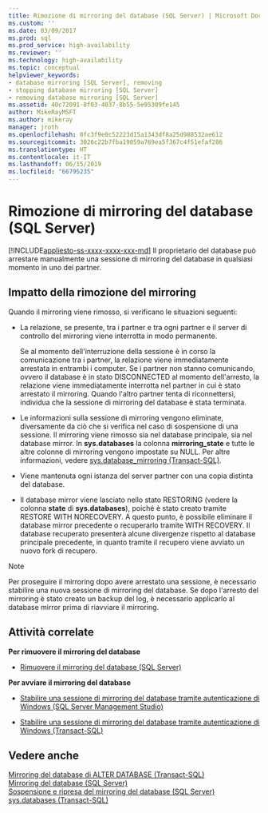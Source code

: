 ```yaml
---
title: Rimozione di mirroring del database (SQL Server) | Microsoft Docs
ms.custom: ''
ms.date: 03/09/2017
ms.prod: sql
ms.prod_service: high-availability
ms.reviewer: ''
ms.technology: high-availability
ms.topic: conceptual
helpviewer_keywords:
- database mirroring [SQL Server], removing
- stopping database mirroring [SQL Server]
- removing database mirroring [SQL Server]
ms.assetid: 40c72091-8f03-4037-8b55-5e95309fe145
author: MikeRayMSFT
ms.author: mikeray
manager: jroth
ms.openlocfilehash: 0fc3f9e0c52223d15a1343df8a25d988532ae612
ms.sourcegitcommit: 3026c22b7fba19059a769ea5f367c4f51efaf286
ms.translationtype: HT
ms.contentlocale: it-IT
ms.lasthandoff: 06/15/2019
ms.locfileid: "66795235"
---
```

# <a name="removing-database-mirroring-sql-server"></a>Rimozione di mirroring del database (SQL Server)
[!INCLUDE[appliesto-ss-xxxx-xxxx-xxx-md](../../includes/appliesto-ss-xxxx-xxxx-xxx-md.md)]
  Il proprietario del database può arrestare manualmente una sessione di mirroring del database in qualsiasi momento in uno dei partner.  
  
## <a name="impact-of-removing-mirroring"></a>Impatto della rimozione del mirroring  
 Quando il mirroring viene rimosso, si verificano le situazioni seguenti:  
  
-   La relazione, se presente, tra i partner e tra ogni partner e il server di controllo del mirroring viene interrotta in modo permanente.  
  
     Se al momento dell'interruzione della sessione è in corso la comunicazione tra i partner, la relazione viene immediatamente arrestata in entrambi i computer. Se i partner non stanno comunicando, ovvero il database è in stato DISCONNECTED al momento dell'arresto, la relazione viene immediatamente interrotta nel partner in cui è stato arrestato il mirroring. Quando l'altro partner tenta di riconnettersi, individua che la sessione di mirroring del database è stata terminata.  
  
-   Le informazioni sulla sessione di mirroring vengono eliminate, diversamente da ciò che si verifica nel caso di sospensione di una sessione. Il mirroring viene rimosso sia nel database principale, sia nel database mirror. In **sys.databases** la colonna **mirroring_state** e tutte le altre colonne di mirroring vengono impostate su NULL. Per altre informazioni, vedere [sys.database_mirroring &#40;Transact-SQL&#41;](../../relational-databases/system-catalog-views/sys-database-mirroring-transact-sql.md).  
  
-   Viene mantenuta ogni istanza del server partner con una copia distinta del database.  
  
-   Il database mirror viene lasciato nello stato RESTORING (vedere la colonna **state** di **sys.databases**), poiché è stato creato tramite RESTORE WITH NORECOVERY. A questo punto, è possibile eliminare il database mirror precedente o recuperarlo tramite WITH RECOVERY. Il database recuperato presenterà alcune divergenze rispetto al database principale precedente, in quanto tramite il recupero viene avviato un nuovo fork di recupero.  
  
> [!NOTE]  
>  Per proseguire il mirroring dopo avere arrestato una sessione, è necessario stabilire una nuova sessione di mirroring del database. Se dopo l'arresto del mirroring è stato creato un backup del log, è necessario applicarlo al database mirror prima di riavviare il mirroring.  
  
##  <a name="RelatedTasks"></a> Attività correlate  
 **Per rimuovere il mirroring del database**  
  
-   [Rimuovere il mirroring del database &#40;SQL Server&#41;](../../database-engine/database-mirroring/remove-database-mirroring-sql-server.md)  
  
 **Per avviare il mirroring del database**  
  
-   [Stabilire una sessione di mirroring del database tramite autenticazione di Windows &#40;SQL Server Management Studio&#41;](../../database-engine/database-mirroring/establish-database-mirroring-session-windows-authentication.md)  
  
-   [Stabilire una sessione di mirroring del database tramite autenticazione di Windows &#40;Transact-SQL&#41;](../../database-engine/database-mirroring/database-mirroring-establish-session-windows-authentication.md)  
  
  
## <a name="see-also"></a>Vedere anche  
 [Mirroring del database di ALTER DATABASE &#40;Transact-SQL&#41;](../../t-sql/statements/alter-database-transact-sql-database-mirroring.md)   
 [Mirroring del database &#40;SQL Server&#41;](../../database-engine/database-mirroring/database-mirroring-sql-server.md)   
 [Sospensione e ripresa del mirroring del database &#40;SQL Server&#41;](../../database-engine/database-mirroring/pausing-and-resuming-database-mirroring-sql-server.md)   
 [sys.databases &#40;Transact-SQL&#41;](../../relational-databases/system-catalog-views/sys-databases-transact-sql.md)  
  
  
